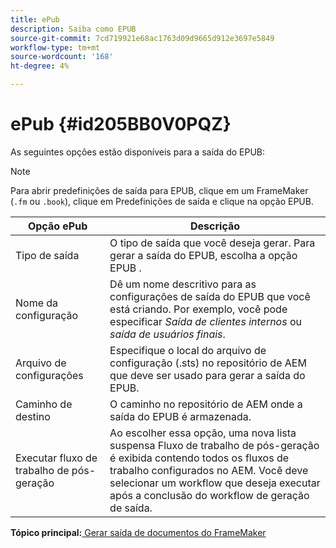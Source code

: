 ```yaml
---
title: ePub
description: Saiba como EPUB
source-git-commit: 7cd719921e68ac1763d09d9665d912e3697e5849
workflow-type: tm+mt
source-wordcount: '168'
ht-degree: 4%

---
```



# ePub {#id205BB0V0PQZ}

As seguintes opções estão disponíveis para a saída do EPUB:

>[!NOTE]
>
> Para abrir predefinições de saída para EPUB, clique em um FrameMaker \(`.fm` ou `.book`\), clique em Predefinições de saída e clique na opção EPUB.

| Opção ePub | Descrição |
|-----------|-----------|
| Tipo de saída | O tipo de saída que você deseja gerar. Para gerar a saída do EPUB, escolha a opção EPUB . |
| Nome da configuração | Dê um nome descritivo para as configurações de saída do EPUB que você está criando. Por exemplo, você pode especificar *Saída de clientes internos* ou *saída de usuários finais*. |
| Arquivo de configurações | Especifique o local do arquivo de configuração \(.sts\) no repositório de AEM que deve ser usado para gerar a saída do EPUB. |
| Caminho de destino | O caminho no repositório de AEM onde a saída do EPUB é armazenada. |
| Executar fluxo de trabalho de pós-geração | Ao escolher essa opção, uma nova lista suspensa Fluxo de trabalho de pós-geração é exibida contendo todos os fluxos de trabalho configurados no AEM. Você deve selecionar um workflow que deseja executar após a conclusão do workflow de geração de saída. |

**Tópico principal:**[ Gerar saída de documentos do FrameMaker](fm-output-generatation.md)

